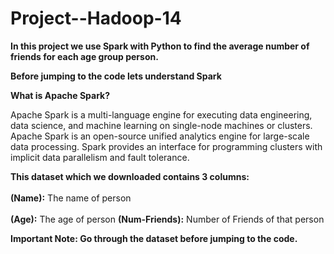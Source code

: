 # Project--Hadoop-14

<table>
  
**In this project we use Spark with Python to find the average number of friends for each age group person.**

**Before jumping to the code lets understand Spark**

**What is Apache Spark?**

Apache Spark is a multi-language engine for executing data engineering, data science, and machine learning on single-node machines or clusters.
Apache Spark is an open-source unified analytics engine for large-scale data processing. Spark provides an interface for programming clusters with implicit data parallelism and fault tolerance.

**This dataset which we downloaded contains 3 columns:** <br></br>
 **(Name):** The name of person<br></br>
 **(Age):** The age of person
 **(Num-Friends):** Number of Friends of that person

**Important Note: Go through the dataset before jumping to the code.**





  
</table>
